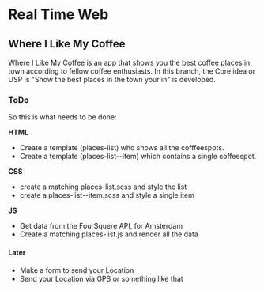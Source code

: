 # Real Time Web
## Where I Like My Coffee
Where I Like My Coffee is an app that shows you the best coffee places in town according to fellow coffee enthusiasts.
In this branch, the Core idea or USP is "Show the best places in the town your in" is developed.

### ToDo
So this is what needs to be done:

**HTML**

* Create a template (places-list) who shows all the cofffeespots.
* Create a template (places-list--item) which contains a single coffeespot.

**CSS**

* create a matching places-list.scss and style the list
* create a places-list--item.scss and style a single item

**JS**

* Get data from the FourSquere API, for Amsterdam
* Create a matching places-list.js and render all the data

#### Later
* Make a form to send your Location
* Send your Location via GPS or something like that